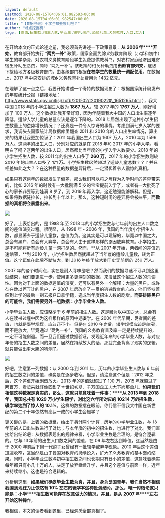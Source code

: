 ```yaml
---
layout: default
Lastmod: 2020-08-15T04:06:01.982693+00:00
date: 2020-08-15T04:06:01.982547+00:00
title: "【数据寻谜】小学生都去哪儿啦？"
author: "槽点挖掘机"
tags: [差值,招生数,招生人数,毕业生,辍学,黑户,适龄儿童,义务教育,人口,放大]
---
```


在开始本文的正式论述之前，我必须首先讲述一下政策背景：**从** **2006 年****开始**，教育部开始执行 “**两免一补**” 政策，国家全面免除义务教育阶段（小学和初中）学生的学杂费，对农村义务教育阶段学生免费提供教科书，对农村家庭经济困难寄宿生补助生活费，简称 “两免一补”。该政策的相关补助费用**由教育部列支**，逐级下拨给地方各级教育部门，由各级部门根据**在校学生的数量统一调配使用**。在数据上，2017 年中央安排的城乡义务教育补助费用为 1432 亿元。

在理解了这一点之后，我要开始讲述一个奇特的数据现象了：根据国家统计局发布的年度统计公报（链接地址：http://www.stats.gov.cn/tjsj/zxfb/201902/t20190228\_1651265.html ），我大中国 2018 年的小学生招生人数为 **1867 万人**，较 2017 年的 **1767 万人**，刚好增加了 100 万人。这个数据让我非常好奇，因为伴随着我大中国的人口出生率逐年降低，适龄入学儿童的总量应该是逐年下降的。2018 年居然出现了这种小学生招生数量上的逆势增长情况？？还真是一件令人惊讶的事情。考虑到满七岁入学的要求，我调头去国家统计局数据库里翻查 2011 和 2010 年的人口出生率情况，算出来的结果让我更加惊讶了：2011 年我国出生人口为 1607 万人，2010 年为 1596 万人。这两年的出生人口，分别对应的就是在 2018 年和 2017 年的小学入学。看明白了吗？这两年的出生人口，居然都比当年度的小学入学人数要少。2018 年的小学生招生人数，较 2011 年的出生人口多了 **260 万**，2017 年的小学招生数则较 2010 年的出生人口多了 **171 万**。小学招生数居然超过了适龄儿童总数？？？并且相差如此之大？？在这种巨量的数据差异背后，一定潜伏着令人震惊的真相。

如果只有这两年的数据发生了偏差，那么我们可以将之解释为入学时间的差异带来的，比如 2016 年的时候有一大批刚满 5 岁的宝宝提前入学了，或者有一大批死了心的家长非要等到娃满 8 岁了，到 2019 年再入学，这还勉强能够解释。但是，如果将数据链拉长，拉长到十年以上，那么，这种短时间的差异将会被抹平，而**数据的真相将会暴露出来**。

![](https://images.weserv.nl/?url=https%3A//ressrc.com/wp-content/uploads/2019/04/20190429112219.jpg)

好了，上表给出的，是 1998 年至 2018 年的小学招生数与七年前的出生人口数之间的差值演变过程。很明显，从 1998 年 - 2006 年，我国的当年度小学招生人数，都显著少于适龄儿童数，差值为负。这其实是可以理解的，毕竟以中国之大，总会有黑户，总会有人弃学，总会有人由于这样那样的原因放弃教育。小学招生，是不可能将所有适龄儿童一网打尽的。然而，**从 2007 年开始，两者间的差值迅速缩窄，**到 2010 年，小学招生数居然就超过了当年度的适龄儿童数，转为正值。这个正值在此后不断放大，到 2018 年终于放大到了史无前例的 260 万人。

2007 年的这个时间点，实在是耐人寻味是吧？然而我们的数据寻谜不可以到这里就结束，我们要更进一步，使用更多更深刻的数据，来验证这个招生人数的荒谬性。因为对于上面的数据差值的演变，还可以有另外一个解释：大量的黑户。或许存在数以百万计的黑户，在 2007 年后改变了一贯的逃避教育的心态，他们坚持着临到上学的最后一刻去报户口拿学籍，造成当年度招生人数的剧增。**而要排除黑户的可能性，我们需要另外一组数据：小学毕业生人数**。

小学毕业生人数，应该略少于 6 年前的招生人数。这是因为以中国之大，总会有人在读书过程中因为这样那样的原因中途辍学。在 2000 年代早期，两者间的差值，也就是辍学规模，应该还不小。但是在 2010 年之后，辍学规模应该是缩窄，而不是放大。毕竟通过 “两免一补”，我国的义务教育普及率一定是持续提升的，一定不可能倒退。而一旦我们通过数据验证，发现近年来的小学毕业人数，与对应年份的招生人数之间的差值，居然在持续放大的话，那就完全背离了现实的逻辑，就只能做出更大胆的猜测了。

![](https://images.weserv.nl/?url=https%3A//ressrc.com/wp-content/uploads/2019/04/20190429112148.jpg)

好吧，注意第一列数据：从 2000 年到 2011 年，历年的小学毕业生人数与 6 年前的招生数之间的差值，确实是在逐步收窄。但是，请注意这个但是：2012 年之后，这个差值开始剧烈放大。2013 年的差值就超过了 100 万，2015 年就超过了两百万，看起来就好像回到了本世纪初期，千万国企工人大下岗那会儿。**如果我们相信这种数据是真实的，那么，这就只能意味着一件事：****从 2013 年到 2018 年，我国总共有 1029 万小学生辍学，对比这六年所对应的 10214 万的招生数，辍学率达到了惊人的 10.1%**。这样的数据摆在眼前，你们信不信我大中国在新世纪的第二个十年依然有高达一成的小学生会辍学？

更关键的是，上表的数据里，给出了另外两个计算：历年的小学毕业生数，与 13 年前的人口出生数进行了对比；与本年度的初中的招生数，也进行了对比。我们直接给出结论吧：从数据表现出的规律来看，小学毕业生数是合理的，是符合逻辑的。它与 13 年前的出生人口数之间的差值，在 09 年左右达到峰值，这当然是由于 2000 年前后下岗一代的子女曾经有一批辍学或弃学现象。2010 年后这个差值迅速收窄，这当然是由于我国对教育的持续投入，扩大了义务教育的基本面的结果。同时，小学毕业生数与初中招生数之间也长期只有很小的差值，这意味着确实每年都只有小几十万的人，决定了放弃继续升学，并且这个差值与前面一样，近年来持续缩小。这也是符合逻辑的。

分析到这里，**如果我们确定毕业生数为真，并且，身为爱国青年，我们当然不相信我国到现在为止依然有 10% 左右的辍学率这种扯淡结论，那么，唯一的结论就只能是：小学****招生数可能存在故意做大的情况，并且，是从** **2007 年****左右开始这种操作**。

我相信，本文的读者看到这里，已经洞悉全部真相了。
